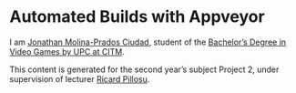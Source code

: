 # Automated Builds with Appveyor


I am [Jonathan Molina-Prados Ciudad](https://es.linkedin.com/in/jonathan-molina-prados-ciudad-366054129), student of the [Bachelor’s Degree in
Video Games by UPC at CITM](https://www.citm.upc.edu/ing/estudis/graus-videojocs). 

This content is generated for the second year’s subject Project 2, under supervision of lecturer
[Ricard Pillosu](https://es.linkedin.com/in/ricardpillosu).
